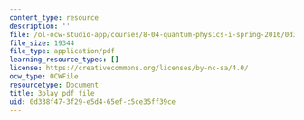 ```yaml
---
content_type: resource
description: ''
file: /ol-ocw-studio-app/courses/8-04-quantum-physics-i-spring-2016/0d338f473f29e5d465efc5ce35ff39ce_gMnQ21-pjOA.pdf
file_size: 19344
file_type: application/pdf
learning_resource_types: []
license: https://creativecommons.org/licenses/by-nc-sa/4.0/
ocw_type: OCWFile
resourcetype: Document
title: 3play pdf file
uid: 0d338f47-3f29-e5d4-65ef-c5ce35ff39ce
---
```

